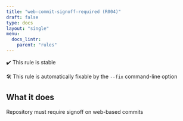 ```yaml
---
title: "web-commit-signoff-required (R004)"
draft: false
type: docs
layout: "single"
menu:
  docs_lintr:
    parent: "rules"
---
```


✔️ This rule is stable

🛠️ This rule is automatically fixable by the `--fix` command-line option

## What it does

Repository must require signoff on web-based commits

